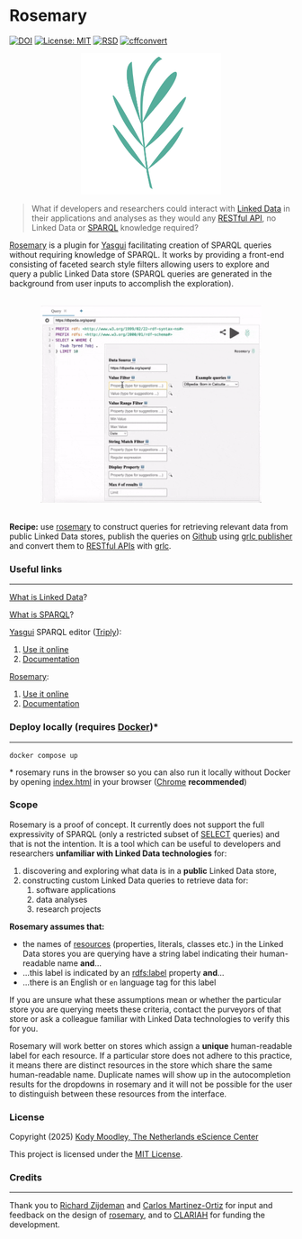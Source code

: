 

# Rosemary
[![DOI](https://zenodo.org/badge/914423135.svg)](https://doi.org/10.5281/zenodo.14624851) [![License: MIT](https://img.shields.io/badge/License-MIT-yellow.svg)](https://opensource.org/licenses/MIT) [![RSD](https://img.shields.io/badge/rsd-grlc_sustainability-blue.svg)](https://research-software-directory.org/projects/enhancing-the-sustainability-of-grlc) [![cffconvert](https://github.com/yasgui-with-rosemary/app/actions/workflows/cffconvert.yml/badge.svg)](https://github.com/yasgui-with-rosemary/app/actions/workflows/cffconvert.yml)

<div align="center">
<img src="img/rosemary-logo-v1.png" alt="rosemary logo" height="250">
</div>

> What if developers and researchers could interact with [Linked Data](https://www.w3.org/DesignIssues/LinkedData) in their applications and analyses as they would any [RESTful API](https://www.geeksforgeeks.org/rest-api-introduction/), no Linked Data or [SPARQL](https://sparql.dev/) knowledge required?

[Rosemary](http://github.com/yasgui-with-rosemary/app) is a plugin for [Yasgui](https://yasgui.triply.cc/) facilitating creation of SPARQL queries without requiring knowledge of SPARQL. It works by providing a front-end consisting of faceted search style filters allowing users to explore and query a public Linked Data store (SPARQL queries are generated in the background from user inputs to accomplish the exploration).

<br>
<div align="center">
<img src="img/rosemary-filters-typing.gif" alt="rosemary animated screenshot" height="350">
</div>
<br>

**Recipe:** use [rosemary](http://github.com/yasgui-with-rosemary/app) to construct queries for retrieving relevant data from public Linked Data stores, publish the queries on [Github](http://github.com) using [grlc publisher](https://github.com/CLARIAH/yasgui-grlc-publisher) and convert them to [RESTful APIs](https://www.geeksforgeeks.org/rest-api-introduction/) with [grlc](http://grlc.io).

### Useful links
---
[What is Linked Data](https://rubenverborgh.github.io/WebFundamentals/semantic-web/)?

[What is SPARQL](https://www.w3.org/TR/sparql11-query/)?

[Yasgui](https://yasgui.triply.cc/) SPARQL editor ([Triply](https://triply.cc/en-US)):
1. [Use it online](https://yasgui.triply.cc/)
2. [Documentation](https://triply.cc/docs/yasgui/)

[Rosemary](http://github.com/yasgui-with-rosemary/app):
1. [Use it online](http://yasgui-with-rosemary.github.io/app)
2. [Documentation](http://yasgui-with-rosemary.github.io/docs)

### Deploy locally (requires [Docker](https://www.docker.com/))*
---
    docker compose up

\* rosemary runs in the browser so you can also run it locally without Docker by opening [index.html](https://github.com/yasgui-with-rosemary/app/blob/main/index.html) in your browser ([Chrome](https://www.google.com/chrome/) **recommended**)

### Scope
Rosemary is a proof of concept. It currently does not support the full expressivity of SPARQL (only a restricted subset of [SELECT](https://www.w3.org/TR/sparql11-query/#select) queries) and that is not the intention. It is a tool which can be useful to developers and researchers **unfamiliar with Linked Data technologies** for:

1. discovering and exploring what data is in a **public** Linked Data store,
2. constructing custom Linked Data queries to retrieve data for:
   1. software applications
   2. data analyses
   3. research projects

**Rosemary assumes that:**

- the names of [resources](https://www.w3.org/TR/rdf12-schema/#ch_classes) (properties, literals, classes etc.) in the Linked Data stores you are querying have a string label indicating their human-readable name **and**...
- ...this label is indicated by an [rdfs:label](https://www.w3.org/TR/rdf12-schema/#ch_label) property **and**...
- ...there is an English or `en` language tag for this label

If you are unsure what these assumptions mean or whether the particular store you are querying meets these criteria, contact the purveyors of that store or ask a colleague familiar with Linked Data technologies to verify this for you.

Rosemary will work better on stores which assign a **unique** human-readable label for each resource. If a particular store does not adhere to this practice, it means there are distinct resources in the store which share the same human-readable name. Duplicate names will show up in the autocompletion results for the dropdowns in rosemary and it will not be possible for the user to distinguish between these resources from the interface.
   
### License
Copyright (2025) [Kody Moodley, The Netherlands eScience Center](https://www.esciencecenter.nl/team/dr-kody-moodley/)

This project is licensed under the [MIT License](LICENSE).

### Credits
---
Thank you to [Richard Zijdeman](https://www.clariah.nl/nl/personen/richard-zijdeman) and [Carlos Martinez-Ortiz](https://www.esciencecenter.nl/team/dr-carlos-martinez-ortiz/) for input and feedback on the design of [rosemary](http://github/yasgui-with-rosemary/app), and to [CLARIAH](https://www.clariah.nl/) for funding the development.



